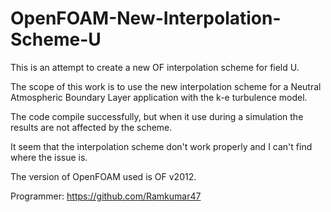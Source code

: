 # OpenFOAM-New-Interpolation-Scheme-U
This is an attempt to create a new OF interpolation scheme for field U.

The scope of this work is to use the new interpolation scheme for a Neutral Atmospheric Boundary Layer application
with the k-e turbulence model.

The code compile successfully, but when it use during a simulation the results are not affected by the scheme.

It seem that the interpolation scheme don't work properly and I can't find where the issue is.

The version of OpenFOAM used is OF v2012.

Programmer: https://github.com/Ramkumar47
